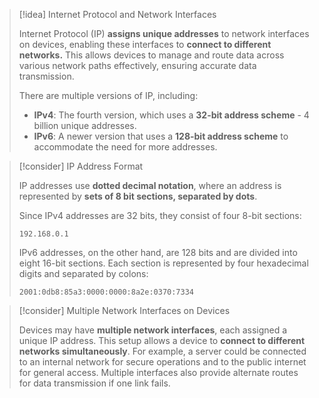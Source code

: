 

> [!idea] Internet Protocol and Network Interfaces
>
> Internet Protocol (IP) **assigns unique addresses** to network interfaces on devices, enabling these interfaces to **connect to different networks.** This allows devices to manage and route data across various network paths effectively, ensuring accurate data transmission.
>
> There are multiple versions of IP, including:
> - **IPv4**: The fourth version, which uses a **32-bit address scheme** - 4 billion unique addresses.
> - **IPv6**: A newer version that uses a **128-bit address scheme** to accommodate the need for more addresses.

> [!consider] IP Address Format
>
> IP addresses use **dotted decimal notation**, where an address is represented by **sets of 8 bit sections, separated by dots**. 
> 
> Since IPv4 addresses are 32 bits, they consist of four 8-bit sections:
>
> ```plaintext
> 192.168.0.1
> ```
>
> IPv6 addresses, on the other hand, are 128 bits and are divided into eight 16-bit sections. Each section is represented by four hexadecimal digits and separated by colons:
>
> ```plaintext
> 2001:0db8:85a3:0000:0000:8a2e:0370:7334
> ```


> [!consider] Multiple Network Interfaces on Devices
>
> Devices may have **multiple network interfaces**, each assigned a unique IP address. This setup allows a device to **connect to different networks simultaneously**. For example, a server could be connected to an internal network for secure operations and to the public internet for general access. Multiple interfaces also provide alternate routes for data transmission if one link fails.